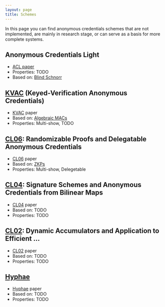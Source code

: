 ```yaml
---
layout: page
title: Schemes
---
```

In this page you can find anonymous credentials schemes that are not
implemented, are mainly in research stage, or can serve as a basis for more
complete systems.

## Anonymous Credentials Light

- [ACL paper](https://core.ac.uk/download/pdf/193377167.pdf)
- Properties: TODO
- Based on: [Blind Schnorr]({{site.baseurl}}/primitives.html#blind-schnorr)

[Anonymous Credentials Light]: https://core.ac.uk/download/pdf/193377167.pdf

## [KVAC] (Keyed-Verification Anonymous Credentials)

- [KVAC] paper
- Based on: [Algebraic MACs]({{site.baseurl}}/primitives.html#algebraic-macs)
- Properties: Multi-show, TODO

[KVAC]: https://eprint.iacr.org/2013/516.pdf

## [CL06]: Randomizable Proofs and Delegatable Anonymous Credentials

- [CL06] paper
- Based on: [ZKPs]({{site.baseurl}}/primitives.html#zkps)
- Properties: Multi-show, Delegetable

[CL06]: https://eprint.iacr.org/2008/428.pdf

## [CL04]: Signature Schemes and Anonymous Credentials from Bilinear Maps

- [CL04] paper
- Based on: TODO
- Properties: TODO

[CL04]: https://www.iacr.org/archive/crypto2004/31520055/cl04.pdf

## [CL02]: Dynamic Accumulators and Application to Efficient ...

- [CL02] paper
- Based on: TODO
- Properties: TODO

[CL02]: https://cs.brown.edu/people/alysyans/papers/camlys02.pdf

## [Hyphae]

- [Hyphae] paper
- Based on: TODO
- Properties: TODO

[Hyphae]: https://patternsinthevoid.net/hyphae/hyphae.pdf
